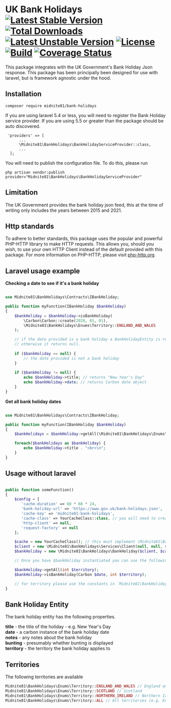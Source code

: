 # UK Bank Holidays [![Latest Stable Version](https://poser.pugx.org/midnite81/bank-holiday/version)](https://packagist.org/packages/midnite81/bank-holiday) [![Total Downloads](https://poser.pugx.org/midnite81/bank-holiday/downloads)](https://packagist.org/packages/midnite81/bank-holiday) [![Latest Unstable Version](https://poser.pugx.org/midnite81/bank-holiday/v/unstable)](https://packagist.org/packages/midnite81/bank-holiday) [![License](https://poser.pugx.org/midnite81/bank-holiday/license.svg)](https://packagist.org/packages/midnite81/bank-holiday) [![Build](https://travis-ci.org/midnite81/bank-holiday.svg?branch=master)](https://travis-ci.org/midnite81/bank-holiday) [![Coverage Status](https://coveralls.io/repos/github/midnite81/bank-holiday/badge.svg?branch=master)](https://coveralls.io/github/midnite81/bank-holiday?branch=master)

This package integrates with the UK Government's Bank Holiday Json response. This package has been principally been
designed for use with laravel, but is framework agnostic under the hood. 

## Installation

```
composer require midnite81/bank-holidays
```

If you are using laravel 5.4 or less, you will need to register the Bank Holiday service provider. If you are using 5.5
or greater than the package should be auto discovered.

```
 'providers' => [
      ...
      \Midnite81\BankHolidays\BankHolidayServiceProvider::class,
      ...
  ];
```

You will need to publish the configuration file. To do this, please run

```
php artisan vendor:publish provider="Midnite81\BankHolidays\BankHolidayServiceProvider"
```

## Limitation

The UK Government provides the bank holiday json feed, this at the time of writing only includes the 
years between 2015 and 2021. 

## Http standards

To adhere to better standards, this package uses the popular and powerful PHP-HTTP library to make HTTP requests. 
This allows you, should you wish, to use your own HTTP Client instead of the default provided with this package. 
For more information on PHP-HTTP, please visit [php-http.org](http://docs.php-http.org/en/latest/).

## Laravel usage example

**Checking a date to see if it's a bank holiday**

```php

use Midnite81\BankHolidays\Contracts\IBankHoliday;

public function myFunction(IBankHoliday $bankHoliday)
{ 
    $bankHoliday = $bankHoliday->isBankHoliday(
        \Carbon\Carbon::create(2020, 01, 01), 
        \Midnite81\BankHolidays\Enums\Territory::ENGLAND_AND_WALES
    );

    // if the date provided is a bank holiday a BankHolidayEntity is returned
    // otherwise it returns null.
   
    if ($bankHoliday == null) {
        // the date provided is not a bank holiday
    }
    
    if ($bankHoliday != null) { 
        echo $bankHoliday->title; // returns "New Year's Day"
        echo $bankHoliday->date; // returns Carbon date object    
    } 
}
```

**Get all bank holiday dates**

```php

use Midnite81\BankHolidays\Contracts\IBankHoliday;

public function myFunction(IBankHoliday $bankHoliday)
{ 
    $bankHolidays = $bankHoliday->getAll(\Midnite81\BankHolidays\Enums\Territory::ENGLAND_AND_WALES);

    foreach($bankHolidays as $bankHoliday) { 
        echo $bankHoliday->title . "<br>\n";  
    }
}
```

## Usage without laravel

```php

public function someFunction()
{ 
    $config = [
       'cache-duration' => 60 * 60 * 24,
       'bank-holiday-url' => 'https://www.gov.uk/bank-holidays.json',
       'cache-key' => 'midnite81-bank-holidays',
       'cache-class' => YourCacheClass::class, // you will need to create a cache class 
       'http-client' => null,
       'request-factory' => null
    ];

    $cache = new YourCacheClass(); // this must implement \Midnite81\BankHolidays\Contracts\Drivers\ICache
    $client = new \Midnite81\BankHolidays\Services\Client(null, null, $config);
    $bankHoliday = new \Midnite81\BankHolidays\BankHoliday($client, $cache, $config);

    // Once you have $bankHoliday instantiated you can use the following methods

    $bankHoliday->getAll(int $territory);
    $bankHoliday->isBankHoliday(Carbon $date, int $territory);

    // for territory please use the constants in `Midnite81\BankHolidays\Enums\Territory`
}

```

## Bank Holiday Entity

The bank holiday entity has the following properties.

**title** - the title of the holiday - e.g. New Year's Day   
**date** - a carbon instance of the bank holiday date    
**notes** - any notes about the bank holiday    
**bunting** - presumably whether bunting is displayed    
**territory** - the territory the bank holiday applies to    

## Territories

The following territories are available

```php
Midnite81\BankHolidays\Enums\Territory::ENGLAND_AND_WALES // England and Wales   
Midnite81\BankHolidays\Enums\Territory::SCOTLAND // Scotland   
Midnite81\BankHolidays\Enums\Territory::NORTHERN_IRELAND // Northern Ireland   
Midnite81\BankHolidays\Enums\Territory::ALL // All territories (e.g. England, Wales, Scotland and Northern Ireland)
```